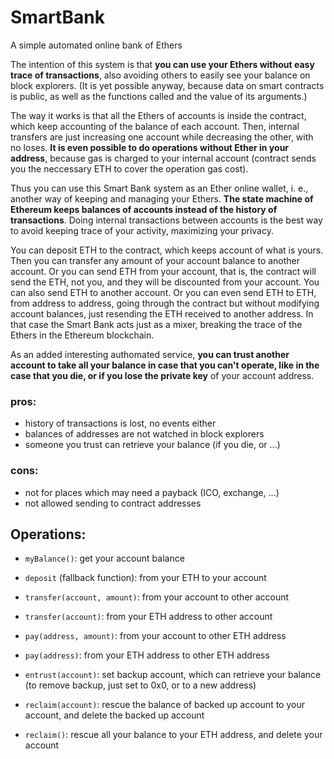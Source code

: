 # SmartBank
A simple automated online bank of Ethers

The intention of this system is that **you can use your Ethers without easy 
trace of transactions**, also avoiding others to easily see your balance on 
block explorers. (It is yet possible anyway, because data on smart contracts 
is public, as well as the functions called and the value of its arguments.) 

The way it works is that all the Ethers of accounts is inside the contract, 
which keep accounting of the balance of each account. Then, internal 
transfers are just increasing one account while decreasing the other, with 
no loses. **It is even possible to do operations without Ether in your 
address**, because gas is charged to your internal account (contract sends 
you the neccessary ETH to cover the operation gas cost). 

Thus you can use this Smart Bank system as an Ether online wallet, i. e., 
another way of keeping and managing your Ethers. **The state machine of 
Ethereum keeps balances of accounts instead of the history of transactions**. 
Doing internal transactions between accounts is the best way to avoid 
keeping trace of your activity, maximizing your privacy. 

You can deposit ETH to the contract, which keeps account of what is yours. 
Then you can transfer any amount of your account balance to another account. 
Or you can send ETH from your account, that is, the contract will send 
the ETH, not you, and they will be discounted from your account. 
You can also send ETH to another account. Or you can even send ETH to ETH, 
from address to address, going through the contract but without modifying 
account balances, just resending the ETH received to another address. 
In that case the Smart Bank acts just as a mixer, breaking the trace of the 
Ethers in the Ethereum blockchain.

As an added interesting authomated service, **you can trust another account 
to take all your balance in case that you can't operate, like in the case 
that you die, or if you lose the private key** of your account address. 


### pros: 
- history of transactions is lost, no events either
- balances of addresses are not watched in block explorers
- someone you trust can retrieve your balance (if you die, or ...)

### cons:
- not for places which may need a payback (ICO, exchange, ...)
- not allowed sending to contract addresses

## Operations: 
- `myBalance()`:                 get your account balance 
- `deposit` (fallback function): from your ETH to your account 
- `transfer(account, amount)`:   from your account      to other account
- `transfer(account)`:           from your ETH address  to other account 
- `pay(address, amount)`:        from your account      to other ETH address
- `pay(address)`:                from your ETH address  to other ETH address 

- `entrust(account)`: set backup account, which can retrieve your balance
    (to remove backup, just set to 0x0, or to a new address)
- `reclaim(account)`: rescue the balance of backed up account to your account, 
    and delete the backed up account
- `reclaim()`: rescue all your balance to your ETH address, 
    and delete your account
